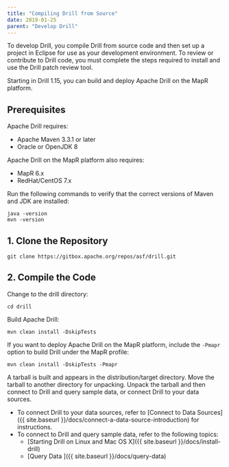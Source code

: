 ```yaml
---
title: "Compiling Drill from Source"
date: 2019-01-25
parent: "Develop Drill"
---
```

To develop Drill, you compile Drill from source code and then set up a project
in Eclipse for use as your development environment. To review or contribute to
Drill code, you must complete the steps required to install and use the Drill
patch review tool.

Starting in Drill 1.15, you can build and deploy Apache Drill on the MapR platform. 

## Prerequisites
Apache Drill requires:  
  
- Apache Maven 3.3.1 or later  
- Oracle or OpenJDK 8   

Apache Drill on the MapR platform also requires:  
  
- MapR 6.x  
- RedHat/CentOS 7.x   

Run the following commands to verify that the correct versions of Maven and JDK are installed:

    java -version
    mvn -version  


## 1\. Clone the Repository

    git clone https://gitbox.apache.org/repos/asf/drill.git

## 2\. Compile the Code  

Change to the drill directory:  
  
    cd drill  

Build Apache Drill:  
  
    mvn clean install -DskipTests  

If you want to deploy Apache Drill on the MapR platform, include the `-Pmapr` option to build Drill under the MapR profile:  
 
    mvn clean install -DskipTests -Pmapr  

A tarball is built and appears in the distribution/target directory. Move the tarball to another directory for unpacking. Unpack the tarball and then connect to Drill and query sample data, or connect Drill to your data sources.

  * To connect Drill to your data sources, refer to [Connect to Data Sources]({{ site.baseurl }}/docs/connect-a-data-source-introduction) for instructions.
  * To connect to Drill and query sample data, refer to the following topics:
    * [Starting Drill on Linux and Mac OS X]({{ site.baseurl }}/docs/install-drill)
    * [Query Data ]({{ site.baseurl }}/docs/query-data)

